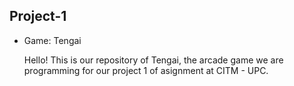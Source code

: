 ## Project-1

* Game: Tengai

  Hello! This is our repository of Tengai, the arcade game we are programming for our project 1 of asignment at CITM - UPC.






